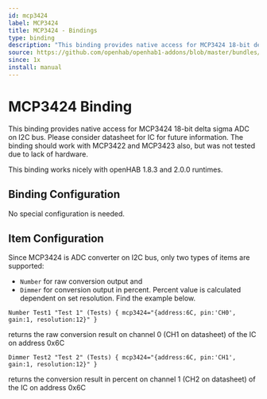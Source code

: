 ```yaml
---
id: mcp3424
label: MCP3424
title: MCP3424 - Bindings
type: binding
description: "This binding provides native access for MCP3424 18-bit delta sigma ADC on I2C bus. Please consider datasheet for IC for future information. The binding should work with MCP3422 and MCP3423 also, but was not tested due to lack of hardware."
source: https://github.com/openhab/openhab1-addons/blob/master/bundles/binding/org.openhab.binding.mcp3424/README.md
since: 1x
install: manual
---
```


<!-- Attention authors: Do not edit directly. Please add your changes to the appropriate source repository -->


# MCP3424 Binding

This binding provides native access for MCP3424 18-bit delta sigma ADC on I2C bus. Please consider datasheet for IC for future information. The binding should work with MCP3422 and MCP3423 also, but was not tested due to lack of hardware.

This binding works nicely with openHAB 1.8.3 and 2.0.0 runtimes.

## Binding Configuration

No special configuration is needed.

## Item Configuration

Since MCP3424 is ADC converter on I2C bus, only two types of items are supported:

* `Number` for raw conversion output and 
* `Dimmer` for conversion output in percent. Percent value is calculated dependent on set resolution. Find the example below.

```
Number Test1 "Test 1" (Tests) { mcp3424="{address:6C, pin:'CH0', gain:1, resolution:12}" }
```

returns the raw conversion result on channel 0 (CH1 on datasheet) of the IC on address 0x6C

```
Dimmer Test2 "Test 2" (Tests) { mcp3424="{address:6C, pin:'CH1', gain:1, resolution:12}" }
```

returns the conversion result in percent on channel 1 (CH2 on datasheet) of the IC on address 0x6C

<DocPreviousVersions/>
<EditPageLink/>
